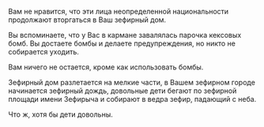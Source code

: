 Вам не нравится, что эти лица неопределенной национальности продолжают вторгаться в Ваш зефирный дом.

Вы вспоминаете, что у Вас в кармане завалялась парочка кексовых бомб. Вы достаете бомбы и делаете предупреждения, но никто не собирается уходить.

Вам ничего не остается, кроме как использовать бомбы. 

Зефирный дом разлетается на мелкие части, в Вашем зефирном городе начинается зефирный дождь, довольные дети бегают по зефирной площади имени Зефирыча и собирают в ведра зефир, падающий с неба.

Что ж, хотя бы дети довольны.